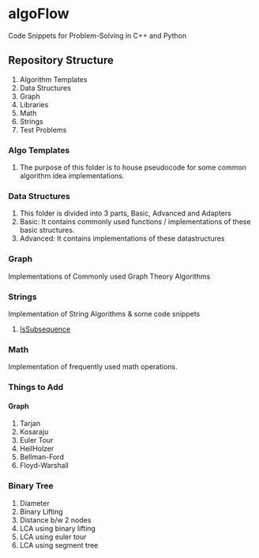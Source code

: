 # algoFlow
Code Snippets for Problem-Solving in C++ and Python

## Repository Structure
1. Algorithm Templates
2. Data Structures 
3. Graph
4. Libraries
5. Math
6. Strings
7. Test Problems

### Algo Templates
1. The purpose of this folder is to house pseudocode for some common algorithm idea implementations.

### Data Structures
1. This folder is divided into 3 parts, Basic, Advanced and Adapters
2. Basic: It contains commonly used functions / implementations of these basic structures.
3. Advanced: It contains implementations of these datastructures 

### Graph
Implementations of Commonly used Graph Theory Algorithms 

### Strings
Implementation of String Algorithms & some code snippets
1. [IsSubsequence](https://github.com/hariharanragothaman/algoFlow/blob/main/strings/check_subsequence.py)

### Math   
Implementation of frequently used math operations.

### Things to Add

#### Graph
1. Tarjan
2. Kosaraju
3. Euler Tour
4. HeilHolzer
5. Bellman-Ford
6. Floyd-Warshall

### Binary Tree
1. Diameter
2. Binary Lifting
3. Distance b/w 2 nodes
4. LCA using binary lifting
5. LCA using euler tour
6. LCA using segment tree
